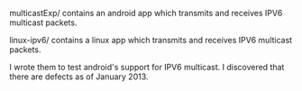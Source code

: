multicastExp/ contains an android app which transmits and receives
IPV6 multicast packets.

linux-ipv6/ contains a linux app which transmits and receives
IPV6 multicast packets.

I wrote them to test android's support for IPV6 multicast.  I
discovered that there are defects as of January 2013.

